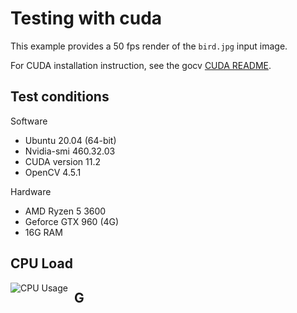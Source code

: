 # Testing with cuda

This example provides a 50 fps render of the `bird.jpg` input image.

For CUDA installation instruction, see the gocv [CUDA README](https://github.com/hybridgroup/gocv/blob/release/cuda/README.md).

## Test conditions

Software
- Ubuntu 20.04 (64-bit)
- Nvidia-smi 460.32.03
- CUDA version 11.2
- OpenCV 4.5.1

Hardware
- AMD Ryzen 5 3600
- Geforce GTX 960 (4G)
- 16G RAM

## CPU Load
<img src="cpu-usage.png"
     alt="CPU Usage"
     style="float: left; margin-right: 10px;" />

## G